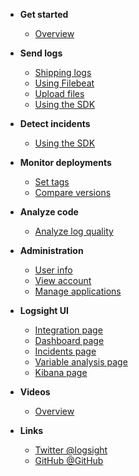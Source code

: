 <!-- docs/_sidebar.md -->

- **Get started**
    - [Overview](/)

- **Send logs**
    - [Shipping logs](/send_logs/shipping_logs.md)
    - [Using Filebeat](/send_logs/using_filebeats.md)
    - [Upload files](/send_logs/upload_files.md)
    - [Using the SDK](/send_logs/send_logs_using_the_sdk.md)
  
- **Detect incidents**
    - [Using the SDK](/detect_incidents/detect_incidents_using_the_sdk.md)

- **Monitor deployments**
    - [Set tags](/monitor_deployments/set_tags.md)
    - [Compare versions](/monitor_deployments/compare_versions.md)

- **Analyze code**
    - [Analyze log quality](/analyze_code/analyze_log_quality.md)
    
- **Administration**
    - [User info](/administration/user_info.md)
    - [View account](/administration/view_account.md)
    - [Manage applications](/administration/manage_applications.md)
    
- **Logsight UI**
    - [Integration page](/logsight_ui/integration_page.md)
    - [Dashboard page](/logsight_ui/dashboard_page.md)
    - [Incidents page](/logsight_ui/incidents_page.md)
    - [Variable analysis page](/logsight_ui/variable_analysis_page.md)
    - [Kibana page](/logsight_ui/kibana_page.md)
    
- **Videos**
    - [Overview](/videos/overview.md)

- **Links**
    - [Twitter @logsight](http://twitter.com/logsight)
    - [GitHub @GitHub](https://github.com/aiops)
